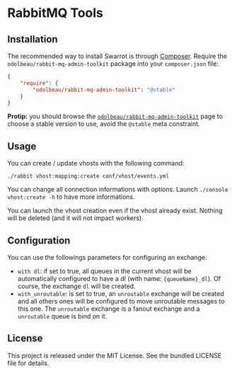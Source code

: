 # RabbitMQ Tools

## Installation

The recommended way to install Swarrot is through
[Composer](http://getcomposer.org/). Require the
`odolbeau/rabbit-mq-admin-toolkit` package into your `composer.json` file:

```json
{
    "require": {
        "odolbeau/rabbit-mq-admin-toolkit": "@stable"
    }
}
```

**Protip:** you should browse the
[`odolbeau/rabbit-mq-admin-toolkit`](https://packagist.org/packages/odolbeau/rabbit-mq-admin-toolkit)
page to choose a stable version to use, avoid the `@stable` meta constraint.

## Usage

You can create / update vhosts with the following command:

    ./rabbit vhost:mapping:create conf/vhost/events.yml

You can change all connection informations with options. Launch `./console
vhost:create -h` to have more informations.

You can launch the vhost creation even if the vhost already exist. Nothing will
be deleted (and it will not impact workers).

## Configuration

You can use the followings parameters for configuring an exchange:

* `with dl`: if set to true, all queues in the current vhost will be
  automatically configured to have a dl (with name: `{queueName}_dl`). Of
  course, the exchange `dl` will be created.
* `with_unroutable`: is set to true, an `unroutable` exchange will be created
  and all  others ones will be configured to move unroutable messages to this
  one. The `unroutable` exchange is a fanout exchange and a `unroutable` queue
  is bind on it.

## License

This project is released under the MIT License. See the bundled LICENSE file
for details.

